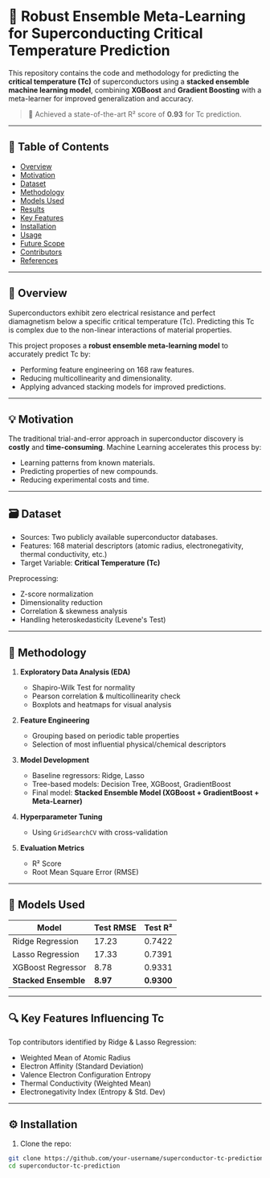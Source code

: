 # 🔬 Robust Ensemble Meta-Learning for Superconducting Critical Temperature Prediction

This repository contains the code and methodology for predicting the **critical temperature (Tc)** of superconductors using a **stacked ensemble machine learning model**, combining **XGBoost** and **Gradient Boosting** with a meta-learner for improved generalization and accuracy.

> 🚀 Achieved a state-of-the-art R² score of **0.93** for Tc prediction.

---

## 📌 Table of Contents

- [Overview](#overview)
- [Motivation](#motivation)
- [Dataset](#dataset)
- [Methodology](#methodology)
- [Models Used](#models-used)
- [Results](#results)
- [Key Features](#key-features)
- [Installation](#installation)
- [Usage](#usage)
- [Future Scope](#future-scope)
- [Contributors](#contributors)
- [References](#references)

---

## 🧠 Overview

Superconductors exhibit zero electrical resistance and perfect diamagnetism below a specific critical temperature (Tc). Predicting this Tc is complex due to the non-linear interactions of material properties.

This project proposes a **robust ensemble meta-learning model** to accurately predict Tc by:

- Performing feature engineering on 168 raw features.
- Reducing multicollinearity and dimensionality.
- Applying advanced stacking models for improved predictions.

---

## 💡 Motivation

The traditional trial-and-error approach in superconductor discovery is **costly** and **time-consuming**. Machine Learning accelerates this process by:

- Learning patterns from known materials.
- Predicting properties of new compounds.
- Reducing experimental costs and time.

---

## 🗃️ Dataset

- Sources: Two publicly available superconductor databases.
- Features: 168 material descriptors (atomic radius, electronegativity, thermal conductivity, etc.)
- Target Variable: **Critical Temperature (Tc)**

Preprocessing:
- Z-score normalization
- Dimensionality reduction
- Correlation & skewness analysis
- Handling heteroskedasticity (Levene's Test)

---

## 🧪 Methodology

1. **Exploratory Data Analysis (EDA)**  
   - Shapiro-Wilk Test for normality  
   - Pearson correlation & multicollinearity check  
   - Boxplots and heatmaps for visual analysis

2. **Feature Engineering**  
   - Grouping based on periodic table properties  
   - Selection of most influential physical/chemical descriptors

3. **Model Development**  
   - Baseline regressors: Ridge, Lasso  
   - Tree-based models: Decision Tree, XGBoost, GradientBoost  
   - Final model: **Stacked Ensemble Model (XGBoost + GradientBoost + Meta-Learner)**

4. **Hyperparameter Tuning**  
   - Using `GridSearchCV` with cross-validation

5. **Evaluation Metrics**  
   - R² Score  
   - Root Mean Square Error (RMSE)

---

## 🧠 Models Used

| Model              | Test RMSE | Test R²  |
|--------------------|-----------|----------|
| Ridge Regression   | 17.23     | 0.7422   |
| Lasso Regression   | 17.33     | 0.7391   |
| XGBoost Regressor  | 8.78      | 0.9331   |
| **Stacked Ensemble** | **8.97**  | **0.9300** |

---

## 🔍 Key Features Influencing Tc

Top contributors identified by Ridge & Lasso Regression:

- Weighted Mean of Atomic Radius
- Electron Affinity (Standard Deviation)
- Valence Electron Configuration Entropy
- Thermal Conductivity (Weighted Mean)
- Electronegativity Index (Entropy & Std. Dev)

---

## ⚙️ Installation

1. Clone the repo:

```bash
git clone https://github.com/your-username/superconductor-tc-prediction.git
cd superconductor-tc-prediction
